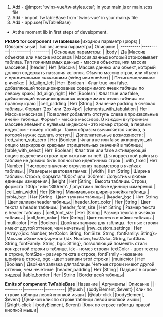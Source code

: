 1. Add - @import 'twins-vue/tw-styles.css'; in your main.js or main.scss file
2. Add - import TwTableBase from 'twins-vue' in your main.js file
3. Add -  app.use(TwTableBase)

  - At the moment lib in first steps of development.


   **PROPS for component TwTableBase**
|Входной параметр (props) | Обязательный | Тип значения параметра | Описание |
|----------|----------|----------|---------|
| Основные параметры: |
|body      | Да       |Массив объектов или массив массивов | Массив данных который отрисовывает таблица. Тип принимаемых данных - массив объектов, или массив массивов.|
|header    | Нет      |Массив      | Массив данных или объект, который должен содержать названия колонок. Обычно массив строк, или объект с примитивными значениями (string или number).|
| Позиционирование в ячейке: |
|td_align_left    | Нет      |Boolean      | Флаг true или false, добавляющий позиционирование содержимого ячеек таблицы по левому краю.|
|td_align_right    | Нет      |Boolean      | Флаг true или false, добавляющий позиционирование содержимого ячеек таблицы по правому  краю.|
|cell_padding    | Нет      |String      | Значение padding в ячейках таблицы. Формат '2px' или '2px 4px'|
|elements_with_tabulation    | Нет      |Массив массивов      | Позволяет добавлять отступы слева в произвольные ячейки таблицы. Формат - массив массивов. В каждом внутреннем массиве элемент с нулевым индексом - это номер строки, а первым индексом - номер столбца. Таким образом вычисляется ячейка, в которой нужно сделать отступ.|
| Дополнительные возможности: |
|red_when_sub_zero    | Нет      |Boolean      | Флаг true или false активирующий опцию маркировки красным отрицательных значений в таблице.|
|table_with_select    | Нет      |Boolean      | Флаг true или false активирующий опцию выделения строки при нажатии на неё. Для корректной работы в таблице не должно быть полностью идентичных строк.|
|with_fixed    | Нет      |Number      | Числовое значение округления параметров в ячейках таблицы.|
| Размеры и цветовая гамма: |
|width    | Нет      |String      | Ширина таблицы. Строка, формата '100px' или '300rem'. Допустимы любые единицы измерения.|
|height    | Нет      |String      | Высота таблицы. Строка, формата '100px' или '300rem'. Допустимы любые единицы измерения.|
|cell_min_width    | Нет      |String      | Минимальная ширина ячейки таблицы.|
|table_bgc    | Нет      |String      | Цвет заливки таблицы.|
|header_bgc    | Нет      |String      | Цвет заливки header таблицы.|
|header_font_color    | Нет      |String      | Цвет текста в header таблицы.|
|header_font_size    | Нет      |String      | Размер текста в header таблицы.|
|cell_font_size    | Нет      |String      | Размер текста в ячейках таблицы.|
|cell_font_color    | Нет      |String      | Цвет текста в ячейках таблицы.|
|multicolor    | Нет      |Boolean      | Двойная заливка для таблицы. Четные строки имеют другой оттенок, чем нечетные|
|row_custom_settings    | Нет      |Array<{idx: Number, textColor: String, fontSize: String, fontFamily: String}>      |Массив объектов формата {idx: Number, textColor: String, fontSize: String, fontFamily: String, bgc: String}, позволяющий поменять стили конкретной строки в таблице. idx - номер строки, textColor - цвет текста в строке, fontSize - размер текста в строке, fontFamily - название шрифта в строке, bgc - цвет заливки этой строки.|
|multicolor    | Нет      |Boolean      | Двойная заливка для таблицы. Четные строки имеют другой оттенок, чем нечетные|
|header_padding    | Нет      |String      | Паддинг в строке хидера|
|table_border    | Нет      |String      | Border всей таблицы|


   **Emits of component TwTableBase**
|Название | Аргументы | Описание |
|----------|----------|----------|
|@push     | {bodyElement, $event}    |Клик по строке таблицы левой кнопкой мыши |
|@dab-click |{bodyElement, $event}    |Двойной клик по строке таблицы левой кнопкой мыши |
|@right-click | {bodyElement, $event} |Клик по строке таблицы правой кнопкой мыши |
